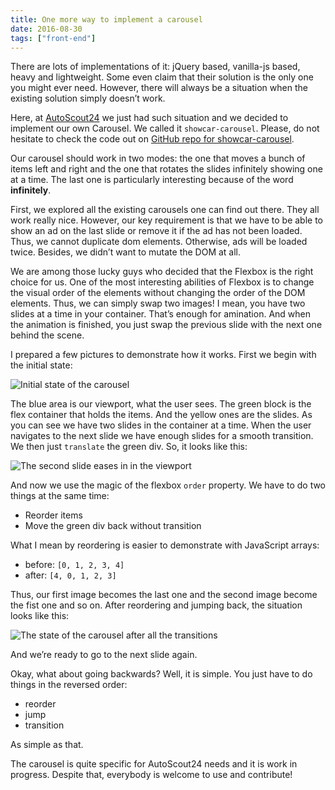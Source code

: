 ```yaml
---
title: One more way to implement a carousel
date: 2016-08-30
tags: ["front-end"]
---
```

There are lots of implementations of it: jQuery based, vanilla-js based, heavy and lightweight. Some even claim that their solution is the only one you might ever need. However, there will always be a situation when the existing solution simply doesn’t work.

Here, at [AutoScout24](https://www.autoscout24.de/) we just had such situation and we decided to implement our own Carousel. We called it `showcar-carousel`. Please, do not hesitate to check the code out on [GitHub repo for showcar-carousel](https://github.com/AutoScout24/showcar-carousel).

Our carousel should work in two modes: the one that moves a bunch of items left and right and the one that rotates the slides infinitely showing one at a time. The last one is particularly interesting because of the word **infinitely**.

First, we explored all the existing carousels one can find out there. They all work really nice. However, our key requirement is that we have to be able to show an ad on the last slide or remove it if the ad has not been loaded. Thus, we cannot duplicate dom elements. Otherwise, ads will be loaded twice. Besides, we didn’t want to mutate the DOM at all.

We are among those lucky guys who decided that the Flexbox is the right choice for us. One of the most interesting abilities of Flexbox is to change the visual order of the elements without changing the order of the DOM elements. Thus, we can simply swap two images! I mean, you have two slides at a time in your container. That’s enough for amination. And when the animation is finished, you just swap the previous slide with the next one behind the scene.

I prepared a few pictures to demonstrate how it works. First we begin with the initial state:

![Initial state of the carousel](/images/one-more-way-to-implement-a-carousel/1.1.png)

The blue area is our viewport, what the user sees. The green block is the flex container that holds the items. And the yellow ones are the slides. As you can see we have two slides in the container at a time. When the user navigates to the next slide we have enough slides for a smooth transition. We then just `translate` the green div. So, it looks like this:

![The second slide eases in in the viewport](/images/one-more-way-to-implement-a-carousel/1.2.png)

And now we use the magic of the flexbox `order` property. We have to do two things at the same time:

-   Reorder items
-   Move the green div back without transition

What I mean by reordering is easier to demonstrate with JavaScript arrays:

-   before: `[0, 1, 2, 3, 4]`
-   after: `[4, 0, 1, 2, 3]`

Thus, our first image becomes the last one and the second image become the fist one and so on. After reordering and jumping back, the situation looks like this:

![The state of the carousel after all the transitions](/images/one-more-way-to-implement-a-carousel/1.3.png)

And we’re ready to go to the next slide again.

Okay, what about going backwards? Well, it is simple. You just have to do things in the reversed order:

-   reorder
-   jump
-   transition

As simple as that.

The carousel is quite specific for AutoScout24 needs and it is work in progress. Despite that, everybody is welcome to use and contribute!
